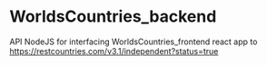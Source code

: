 # WorldsCountries_backend
API NodeJS for interfacing WorldsCountries_frontend react app to https://restcountries.com/v3.1/independent?status=true
